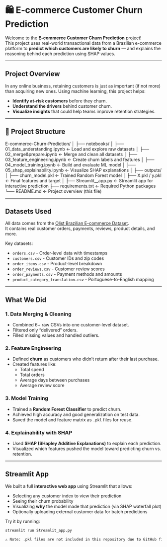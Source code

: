 # 🛍️ E-commerce Customer Churn Prediction

Welcome to the **E-commerce Customer Churn Prediction** project!  
This project uses real-world transactional data from a Brazilian e-commerce platform to **predict which customers are likely to churn** — and explains the reasoning behind each prediction using SHAP values.

---

##  Project Overview

In any online business, retaining customers is just as important (if not more) than acquiring new ones. Using machine learning, this project helps:

- **Identify at-risk customers** before they churn.
- **Understand the drivers** behind customer churn.
- **Visualize insights** that could help teams improve retention strategies.

---

## 📂 Project Structure
E-commerce-Churn-Prediction/
│
├── notebooks/
│ ├── 01_data_understanding.ipynb <- Load and explore raw datasets
│ ├── 02_merge&prepare.ipynb <- Merge and clean all datasets
│ ├── 03_feature_engineering.ipynb <- Create churn labels and features
│ ├── 04_model_training.ipynb <- Build and evaluate ML model
│ ├── 05_shap_explainability.ipynb <- Visualize SHAP explanations
│
├── outputs/
│ ├── churn_model.pkl <- Trained Random Forest model
│ ├── X.pkl / y.pkl <- Final features and target
│
├── Streamlit__app.py <- Streamlit app for interactive prediction
├── requirements.txt <- Required Python packages
└── README.md <- Project overview (this file)


---

##  Datasets Used

All data comes from the [Olist Brazilian E-commerce Dataset](https://www.kaggle.com/datasets/olistbr/brazilian-ecommerce).  
It contains real customer orders, payments, reviews, product details, and more.

Key datasets:
- `orders.csv` - Order-level data with timestamps
- `customers.csv` - Customer IDs and zip codes
- `order_items.csv` - Product-level breakdown
- `order_reviews.csv` - Customer review scores
- `order_payments.csv` - Payment methods and amounts
- `product_category_translation.csv` - Portuguese-to-English mapping

---

## What We Did

### 1. Data Merging & Cleaning
- Combined 6+ raw CSVs into one customer-level dataset.
- Filtered only “delivered” orders.
- Filled missing values and handled outliers.

### 2. Feature Engineering
- Defined **churn** as customers who didn’t return after their last purchase.
- Created features like:
  - Total spend
  - Total orders
  - Average days between purchases
  - Average review score

### 3. Model Training
- Trained a **Random Forest Classifier** to predict churn.
- Achieved high accuracy and good generalization on test data.
- Saved the model and feature matrix as `.pkl` files for reuse.

### 4. Explainability with SHAP
- Used **SHAP (SHapley Additive Explanations)** to explain each prediction.
- Visualized which features pushed the model toward predicting churn vs. retention.

---

## Streamlit App

We built a full **interactive web app** using Streamlit that allows:

- Selecting any customer index to view their prediction
- Seeing their churn probability
- Visualizing **why** the model made that prediction (via SHAP waterfall plot)
- Optionally uploading external customer data for batch predictions

Try it by running:

```bash
streamlit run Streamlit_app.py

⚠️ Note: .pkl files are not included in this repository due to GitHub file restrictions. Please retrain the model using the provided notebook.
